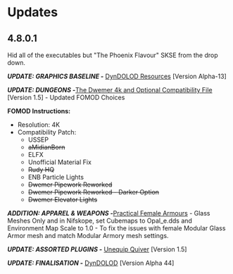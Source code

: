 # Updates



## 4.8.0.1

Hid all of the executables but "The Phoenix Flavour" SKSE from the drop down.

***UPDATE: GRAPHICS BASELINE -*** [DynDOLOD Resources](https://www.nexusmods.com/skyrimspecialedition/mods/52897) [Version Alpha-13]

***UPDATE: DUNGEONS -***[The Dwemer 4k and Optional Compatibility File](https://www.nexusmods.com/skyrimspecialedition/mods/49234) [Version 1.5] - Updated FOMOD Choices

**FOMOD Instructions:**
- Resolution: 4K
- Compatibility Patch:
  - USSEP
  - ~~aMidianBorn~~
  - ELFX
  - Unofficial Material Fix
  - ~~Rudy HQ~~
  - ENB Particle Lights
  - ~~Dwemer Pipework Reworked~~
  - ~~Dwemer Pipework Reworked - Darker Option~~
  - ~~Dwemer Elevator Lights~~

***ADDITION: APPAREL & WEAPONS -***[Practical Female Armours](https://www.nexusmods.com/skyrimspecialedition/mods/2628) - Glass Meshes Only and in Nifskope, set Cubemaps to Opal_e.dds and Environment Map Scale to 1.0 - To fix the issues with female Modular Glass Armor mesh and match Modular Armory mesh settings.

***UPDATE: ASSORTED PLUGINS -*** [Unequip Quiver](https://www.nexusmods.com/skyrimspecialedition/mods/44031) [Version 1.5]

***UPDATE: FINALISATION -*** [DynDOLOD](https://www.nexusmods.com/skyrimspecialedition/mods/32382) [Version Alpha 44] 





